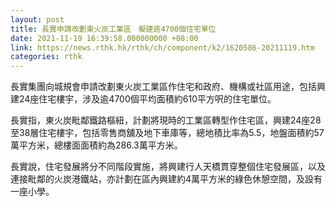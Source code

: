 ```yaml
---
layout: post
title: 長實申請改劃東火炭工業區　擬建逾4700個住宅單位
date: 2021-11-19 16:39:58.000000000 +08:00
link: https://news.rthk.hk/rthk/ch/component/k2/1620586-20211119.htm
categories: rthk
---
```


長實集團向城規會申請改劃東火炭工業區作住宅和政府、機構或社區用途，包括興建24座住宅樓宇，涉及逾4700個平均面積約610平方呎的住宅單位。

長實指，東火炭毗鄰鐵路樞紐，計劃將現時的工業區轉型作住宅區，興建24座28至38層住宅樓宇，包括零售商舖及地下車庫等，總地積比率為5.5，地盤面積約57萬平方米，總樓面面積約為286.3萬平方米。

長實說，住宅發展將分不同階段實施，將興建行人天橋貫穿整個住宅發展區，以及連接毗鄰的火炭港鐵站，亦計劃在區內興建約4萬平方米的綠色休憩空間，及設有一座小學。
